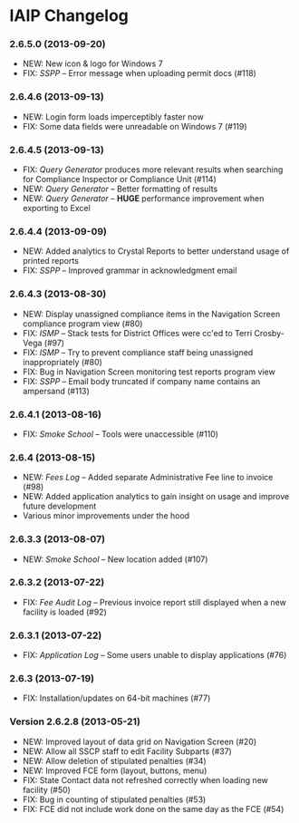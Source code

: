 IAIP Changelog
==============

### 2.6.5.0 (2013-09-20)

+ NEW: New icon & logo for Windows 7
+ FIX: *SSPP* – Error message when uploading permit docs (#118)

### 2.6.4.6 (2013-09-13)

+ NEW: Login form loads imperceptibly faster now
+ FIX: Some data fields were unreadable on Windows 7 (#119)

### 2.6.4.5 (2013-09-13)

+ FIX: *Query Generator* produces more relevant results when searching for Compliance Inspector or Compliance Unit (#114)
+ NEW: *Query Generator* – Better formatting of results
+ NEW: *Query Generator* – **HUGE** performance improvement when exporting to Excel

### 2.6.4.4 (2013-09-09)

+ NEW: Added analytics to Crystal Reports to better understand usage of printed reports
+ FIX: *SSPP* – Improved grammar in acknowledgment email

### 2.6.4.3 (2013-08-30)

+ NEW: Display unassigned compliance items in the Navigation Screen compliance program view (#80)
+ FIX: *ISMP* – Stack tests for District Offices were cc'ed to Terri Crosby-Vega (#97)
+ FIX: *ISMP* – Try to prevent compliance staff being unassigned inappropriately (#80)
+ FIX: Bug in Navigation Screen monitoring test reports program view
+ FIX: *SSPP* – Email body truncated if company name contains an ampersand (#113)

### 2.6.4.1 (2013-08-16)

+ FIX: *Smoke School* – Tools were unaccessible (#110)

### 2.6.4 (2013-08-15)

+ NEW: *Fees Log* – Added separate Administrative Fee line to invoice (#98)
+ NEW: Added application analytics to gain insight on usage and improve future development
+ Various minor improvements under the hood

### 2.6.3.3 (2013-08-07)

+ NEW: *Smoke School* – New location added (#107)

### 2.6.3.2 (2013-07-22)

+ FIX: *Fee Audit Log* – Previous invoice report still displayed when a new facility is loaded (#92)

### 2.6.3.1 (2013-07-22)

+ FIX: *Application Log* – Some users unable to display applications (#76)

### 2.6.3 (2013-07-19)

+ FIX: Installation/updates on 64-bit machines (#77)

### Version 2.6.2.8 (2013-05-21)

+ NEW: Improved layout of data grid on Navigation Screen (#20)
+ NEW: Allow all SSCP staff to edit Facility Subparts (#37)
+ NEW: Allow deletion of stipulated penalties (#34)
+ NEW: Improved FCE form (layout, buttons, menu)
+ FIX: State Contact data not refreshed correctly when loading new facility (#50)
+ FIX: Bug in counting of stipulated penalties (#53)
+ FIX: FCE did not include work done on the same day as the FCE (#54)